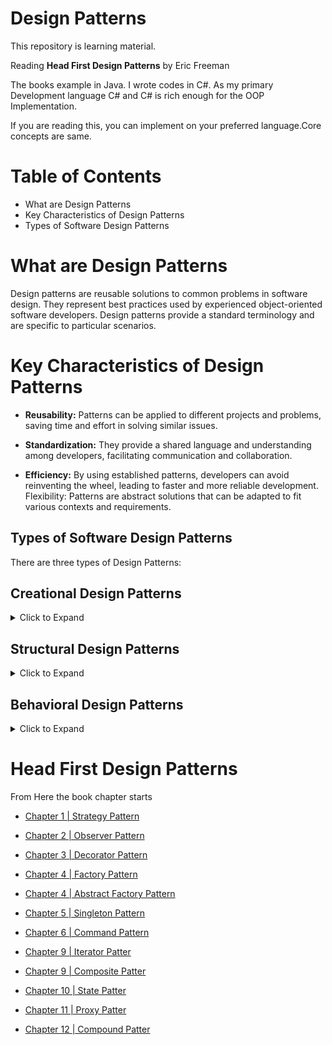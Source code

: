 # Design Patterns

This repository is learning material.

Reading **Head First Design Patterns** by Eric Freeman

The books example in Java. I wrote codes in C#. As my primary Development language C# and C# is rich enough for the OOP Implementation.

If you are reading this, you can implement on your preferred language.Core concepts are same.

# Table of Contents

- What are Design Patterns
- Key Characteristics of Design Patterns
- Types of Software Design Patterns

# What are Design Patterns

Design patterns are reusable solutions to common problems in software design. They represent best practices used by experienced object-oriented software developers. Design patterns provide a standard terminology and are specific to particular scenarios.

# Key Characteristics of Design Patterns

- **Reusability:** Patterns can be applied to different projects and problems, saving time and effort in solving similar issues.

- **Standardization:** They provide a shared language and understanding among developers, facilitating communication and collaboration.

- **Efficiency:** By using established patterns, developers can avoid reinventing the wheel, leading to faster and more reliable development.
  Flexibility: Patterns are abstract solutions that can be adapted to fit various contexts and requirements.

## Types of Software Design Patterns

There are three types of Design Patterns:

<!-- - Creational Design Pattern
- Structural Design Pattern
- Behavioral Design Pattern -->
<h2> Creational Design Patterns </h2>
<details> 
<summary> Click to Expand </summary>
Creational Design Pattern abstract the instantiation process. They help in making a system independent of how its objects are created, composed and represented.

1. **Factory Method Design Pattern:**
   The Factory Method pattern is used to create objects without specifying the exact class of object that will be created. This pattern is useful when you need to decouple the creation of an object from its implementation.

2. **Abstract Factory Method Design Pattern:**
   Abstract Factory pattern is almost similar to Factory Pattern and is considered as another layer of abstraction over factory pattern. Abstract Factory patterns work around a super-factory which creates other factories.

3. **Singleton Method Design Pattern:**
   The Singleton method or Singleton Design pattern is one of the simplest design patterns. It ensures a class only has one instance, and provides a global point of access to it.

4. **Prototype Method Design Pattern:**
   Prototype allows us to hide the complexity of making new instances from the client. The concept is to copy an existing object rather than creating a new instance from scratch, something that may include costly operations. The existing object acts as a prototype and contains the state of the object.

5. **Builder Method Design Pattern:**
   Builder pattern aims to “Separate the construction of a complex object from its representation so that the same construction process can create different representations.” It is used to construct a complex object step by step and the final step will return the object.
</details>

<h2>Structural Design Patterns </h2>
<details> 
<summary> Click to Expand </summary>
Structural Design Patterns are concerned with how classes and objects are composed to form larger structures. Structural class patterns use inheritance to compose interfaces or implementations.

1. **Adapter Method Design Pattern:**
   The adapter pattern convert the interface of a class into another interface clients expect. Adapter lets classes work together that couldn’t otherwise because of incompatible interfaces.

2. **Bridge Method Design Pattern:**
   The bridge pattern allows the Abstraction and the Implementation to be developed independently and the client code can access only the Abstraction part without being concerned about the Implementation part.

3. **Composite Method Design Pattern:**
   Composite pattern is a partitioning design pattern and describes a group of objects that is treated the same way as a single instance of the same type of object. The intent of a composite is to “compose” objects into tree structures to represent part-whole hierarchies.

4. **Decorator Method Design Pattern:**
   It allows us to dynamically add functionality and behavior to an object without affecting the behavior of other existing objects within the same class. We use inheritance to extend the behavior of the class. This takes place at compile-time, and all the instances of that class get the extended behavior.

5. **Facade Method Design Pattern:**
   Facade Method Design Pattern provides a unified interface to a set of interfaces in a subsystem. Facade defines a high-level interface that makes the subsystem easier to use.

6. **Flyweight Method Design Pattern:**
   This pattern provides ways to decrease object count thus improving application required objects structure. Flyweight pattern is used when we need to create a large number of similar objects.

7. **Proxy Method Design Pattern:**
   Proxy means ‘in place of’, representing’ or ‘in place of’ or ‘on behalf of’ are literal meanings of proxy and that directly explains Proxy Design Pattern. Proxies are also called surrogates, handles, and wrappers. They are closely related in structure, but not purpose, to Adapters and Decorators.
</details>
<h2> Behavioral Design Patterns </h2>
<details> 
<summary> Click to Expand </summary>
Behavioral Patterns are concerned with algorithms and the assignment of responsibilities between objects. Behavioral patterns describe not just patterns of objects or classes but also the patterns of communication between them. These patterns characterize complex control flow that’s difficult to follow at run-time.

1. **Chain Of Responsibility Method Design Pattern:**
   Chain of responsibility pattern is used to achieve loose coupling in software design where a request from the client is passed to a chain of objects to process them. Later, the object in the chain will decide themselves who will be processing the request and whether the request is required to be sent to the next object in the chain or not.

2. **Command Method Design Pattern:**
   The Command Pattern is a behavioral design pattern that turns a request into a stand-alone object, containing all the information about the request. This object can be passed around, stored, and executed at a later time

3. **Interpreter Method Design Pattern:**
   Interpreter pattern is used to defines a grammatical representation for a language and provides an interpreter to deal with this grammar.

4. **Mediator Method Design Pattern:**
   It enables decoupling of objects by introducing a layer in between so that the interaction between objects happen via the layer.

5. **Memento Method Design Patterns:**
   It is used to restore state of an object to a previous state. As your application is progressing, you may want to save checkpoints in your application and restore back to those checkpoints later. Intent of Memento Design pattern is without violating encapsulation, capture and externalize an object’s internal state so that the object can be restored to this state later.

6. **Observer Method Design Pattern:**
   It defines a one-to-many dependency between objects, so that when one object (the subject) changes its state, all its dependents (observers) are notified and updated automatically.

7. **State Method Design Pattern**
   A state design pattern is used when an Object changes its behavior based on its internal state. If we have to change the behavior of an object based on its state, we can have a state variable in the Object and use the if-else condition block to perform different actions based on the state.

8. **Strategy Method Design Pattern:**
   The Strategy Design Pattern allows the behavior of an object to be selected at runtime. It is one of the Gang of Four (GoF) design patterns, which are widely used in object-oriented programming. The Strategy pattern is based on the idea of encapsulating a family of algorithms into separate classes that implement a common interface.

9. **Template Method Design Pattern:**
   Template method design pattern is to define an algorithm as a skeleton of operations and leave the details to be implemented by the child classes. The overall structure and sequence of the algorithm are preserved by the parent class.

10. **Visitor Method Design Pattern:**
    It is used when we have to perform an operation on a group of similar kind of Objects. With the help of visitor pattern, we can move the operational logic from the objects to another class.

</details>
<h1>Head First Design Patterns</h1>
From Here the book chapter starts

- [Chapter 1 | Strategy Pattern](./DesignPatterns/Singleton/README.md)

- [Chapter 2 | Observer Pattern](./DesignPatterns/Observer/README.md)

- [Chapter 3 | Decorator Pattern](./DesignPatterns/Decorator/RADME.md)

- [Chapter 4 | Factory Pattern](./DesignPatterns/Factory/README.md)

- [Chapter 4 | Abstract Factory Pattern](./DesignPatterns/AbstractFactory/README.md)
- [Chapter 5 | Singleton Pattern](./DesignPatterns/Singleton/README.md)
- [Chapter 6 | Command Pattern](./DesignPatterns/Command/README.md)
- [Chapter 9 | Iterator Patter](./DesignPatterns/Iterator/README.md)
- [Chapter 9 | Composite Patter](./DesignPatterns/Composite/README.md)
- [Chapter 10 | State Patter](./DesignPatterns/State/README.md)
- [Chapter 11 | Proxy Patter](./DesignPatterns/Proxy/README.md)
- [Chapter 12 | Compound Patter](./DesignPatterns/Compound/README.md)


